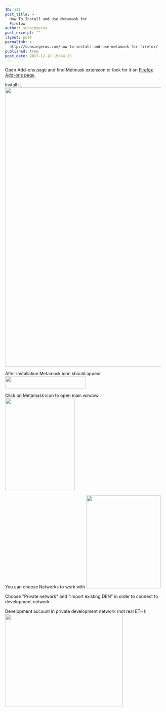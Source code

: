 ```yaml
---
ID: 131
post_title: >
  How To Install and Use Metamask for
  Firefox
author: sunsingerus
post_excerpt: ""
layout: post
permalink: >
  http://sunsingerus.com/how-to-install-and-use-metamask-for-firefox/
published: true
post_date: 2017-12-18 19:44:25
---
```

Open Add-ons page and find Metmask extension or look for it on <a href="https://addons.mozilla.org/en-US/firefox/" target="_blank" rel="noopener">Firefox Add-ons page</a>. 

Install it.
<img class="alignnone size-full wp-image-136" src="http://sunsingerus.com/wp-content/uploads/2017/12/1_install_metamask.png" alt="" width="1527" height="900" />

After installation Metamask icon should appear
<img class="alignnone size-medium wp-image-135" src="http://sunsingerus.com/wp-content/uploads/2017/12/2_metamask_installed_icon.png" alt="" width="260" height="40" />

Click on Metamask icon to open main window
<img class="alignnone size-medium wp-image-134" src="http://sunsingerus.com/wp-content/uploads/2017/12/3_metamask_main_window.png" alt="" width="224" height="300" />

You can choose Networks to work with
<img class="alignnone size-medium wp-image-133" src="http://sunsingerus.com/wp-content/uploads/2017/12/4_metamask_choose_network.png" alt="" width="240" height="300" />

Choose "Private network" and "Import existing DEN" in order to connect to development network

Development account in private development network (not real ETH):
<img class="alignnone size-full wp-image-132" src="http://sunsingerus.com/wp-content/uploads/2017/12/5_metamask_balance.png" alt="" width="380" height="300" />